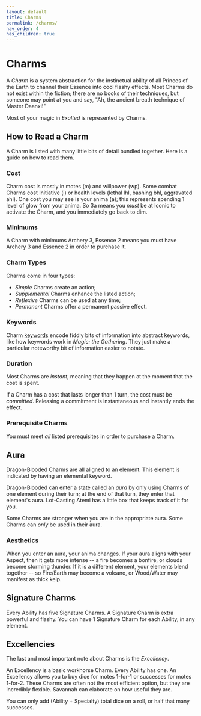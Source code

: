 ```yaml
---
layout: default
title: Charms
permalink: /charms/
nav_order: 4
has_children: true
---
```


# Charms

A _Charm_ is a system abstraction for the instinctual ability of all Princes of
the Earth to channel their Essence into cool flashy effects. Most Charms do not
exist within the fiction; there are no books of their techniques, but someone
may point at you and say, "Ah, the ancient breath technique of Master Daanxi!"

Most of your magic in _Exalted_ is represented by Charms.

## How to Read a Charm

A Charm is listed with many little bits of detail bundled together. Here is a
guide on how to read them.

### Cost

Charm cost is mostly in motes (m) and willpower (wp). Some combat Charms cost
Initiative (i) or health levels (lethal lhl, bashing bhl, aggravated ahl). One
cost you may see is your anima (a); this represents spending 1 level of glow
from your anima. So 3a means you _must_ be at Iconic to activate the Charm, and
you immediately go back to dim.

### Minimums

A Charm with minimums Archery 3, Essence 2 means you must have Archery 3 and
Essence 2 in order to purchase it.

### Charm Types

Charms come in four types:

- _Simple_ Charms create an action;
- _Supplemental_ Charms enhance the listed action;
- _Reflexive_ Charms can be used at any time;
- _Permanent_ Charms offer a permanent passive effect.

### Keywords

Charm [keywords](/venture/charms/keywords) encode fiddly bits of information
into abstract keywords, like how keywords work in _Magic: the Gathering_. They
just make a particular noteworthy bit of information easier to notate.

### Duration

Most Charms are _instant_, meaning that they happen at the moment that the cost
is spent.

If a Charm has a cost that lasts longer than 1 turn, the cost must be
_committed_. Releasing a commitment is instantaneous and instantly ends the
effect.

### Prerequisite Charms

You must meet _all_ listed prerequisites in order to purchase a Charm.

## Aura

Dragon-Blooded Charms are all aligned to an element. This element is indicated
by having an elemental keyword.

Dragon-Blooded can enter a state called an _aura_ by only using Charms of one
element during their turn; at the end of that turn, they enter that element's
aura. Lot-Casting Atemi has a little box that keeps track of it for you.

Some Charms are stronger when you are in the appropriate aura. Some Charms can
_only_ be used in their aura.

### Aesthetics

When you enter an aura, your anima changes. If your aura aligns with your
Aspect, then it gets more intense -- a fire becomes a bonfire, or clouds become
storming thunder. If it is a different element, your elements blend together --
so Fire/Earth may become a volcano, or Wood/Water may manifest as thick kelp.

## Signature Charms

Every Ability has five Signature Charms. A Signature Charm is extra powerful
and flashy. You can have 1 Signature Charm for each Ability, in any element.

## Excellencies

The last and most important note about Charms is the _Excellency_.

An Excellency is a basic workhorse Charm. Every Ability has one. An Excellency
allows you to buy dice for motes 1-for-1 or successes for motes 1-for-2. These
Charms are often not the most efficient option, but they are incredibly
flexible. Savannah can elaborate on how useful they are.

You can only add (Ability + Specialty) total dice on a roll, or half that many
successes.
